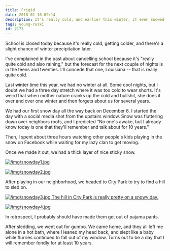 ```yaml
---
title: Frigid
date: 2018-01-16 09:14
description: It's really cold, and earlier this winter, it even snowed in Baton Rouge!
tags: young-ruski
id: 2173
--- 
```

School is closed today because it's really cold, getting colder, and there's a slight chance of winter precipitation later.

I've complained in the past about cancelling school because it's "really quite cold and also raining," but the forecast for the next couple of nights is in the teens and twenties. I'll concede that one, Louisiana -- that is really quite cold.

Last <span style="text-decoration: line-through;">winter</span> time this year, we had no winter at all. Some cool nights, but I doubt we had a three day stretch where it was too cold to wear shorts. It's weird that when mother nature cranks up the cold and bullshit, she does it over and over one winter and then forgets about us for several years.

We had our first snow day all the way back on December 8. I started the day with a social media shot from the upstairs window. Snow was fluttering down over neighbors roofs, and I predicted "No one's awake, but I already know today is one that they'll remember and talk about for 10 years."

Then, I spent about three hours watching other people's kids playing in the snow on Facebook while waiting for my lazy clan to get moving.

Once we made it out, we had a thick layer of nice sticky snow.

</a><a class="lightview centered" href="/img/snowday1.jpg" data-lightview-caption="" data-lightview-group="group1"><img src="/img/snowday1.jpg" alt="/img/snowday1.jpg"   />
</a>

<a class="lightview centered" href="/img/snowday2.jpg" data-lightview-caption="" data-lightview-group="group1"><img src="/img/snowday2.jpg" alt="/img/snowday2.jpg"   />
</a>

After playing in our neighborhood, we headed to City Park to try to find a hill to sled on.

<a class="lightview centered" href="/img/snowday3.jpg" data-lightview-caption="The hill in City Park is really pretty on a snowy day." data-lightview-group="group1"><img src="/img/snowday3.jpg" alt="/img/snowday3.jpg"   />
<span class="caption">The hill in City Park is really pretty on a snowy day.</span></a>

<a class="lightview centered" href="/img/snowday4.jpg" data-lightview-caption="" data-lightview-group="group1"><img src="/img/snowday4.jpg" alt="/img/snowday4.jpg"   /></a>

In retrospect, I probably should have made them get out of pajama pants.

After sledding, we went out for gumbo. We came home, and they all left me alone in a hot bath, where I leaned my head back, and slept like a baby while flurries continued to fall out of my window. Turns out to be a day that I will remember fondly for at least 10 years.